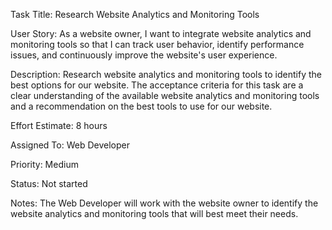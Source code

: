Task Title: Research Website Analytics and Monitoring Tools

User Story: As a website owner, I want to integrate website analytics and monitoring tools so that I can track user behavior, identify performance issues, and continuously improve the website's user experience.

Description: Research website analytics and monitoring tools to identify the best options for our website. The acceptance criteria for this task are a clear understanding of the available website analytics and monitoring tools and a recommendation on the best tools to use for our website.

Effort Estimate: 8 hours

Assigned To: Web Developer

Priority: Medium

Status: Not started

Notes: The Web Developer will work with the website owner to identify the website analytics and monitoring tools that will best meet their needs.